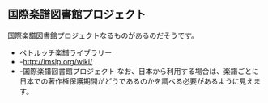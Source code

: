 ## 国際楽譜図書館プロジェクト

国際楽譜図書館プロジェクトなるものがあるのだそうです。
* ペトルッチ楽譜ライブラリー
* -http://imslp.org/wiki/
* -国際楽譜図書館プロジェクト
なお、日本から利用する場合は、楽譜ごとに日本での著作権保護期間がどうであるのかを調べる必要があるように見えます。


